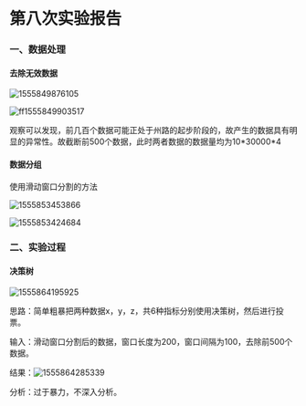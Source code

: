 # 第八次实验报告

### 一、数据处理

#### 去除无效数据

![1555849876105](C:\Users\64665\AppData\Roaming\Typora\typora-user-images\1555849876105.png)

![ff1555849903517](C:\Users\64665\AppData\Roaming\Typora\typora-user-images\1555849903517.png)

观察可以发现，前几百个数据可能正处于州路的起步阶段的，故产生的数据具有明显的异常性。故截断前500个数据，此时两者数据的数据量均为10\*30000\*4

#### 数据分组

使用滑动窗口分割的方法

![1555853453866](C:\Users\64665\AppData\Roaming\Typora\typora-user-images\1555853453866.png)

![1555853424684](C:\Users\64665\AppData\Roaming\Typora\typora-user-images\1555853424684.png)



### 二、实验过程

#### 决策树

![1555864195925](C:\Users\64665\AppData\Roaming\Typora\typora-user-images\1555864195925.png)

思路：简单粗暴把两种数据x，y，z，共6种指标分别使用决策树，然后进行投票。

输入：滑动窗口分割后的数据，窗口长度为200，窗口间隔为100，去除前500个数据。

结果：![1555864285339](C:\Users\64665\AppData\Roaming\Typora\typora-user-images\1555864285339.png)

分析：过于暴力，不深入分析。

